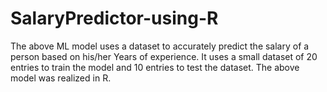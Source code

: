 # SalaryPredictor-using-R
The above ML model uses a dataset to accurately predict the salary of a person based on his/her Years of experience. It uses a small dataset of 20 entries to train the model and 10 entries to test the dataset. The above model was realized in R.
